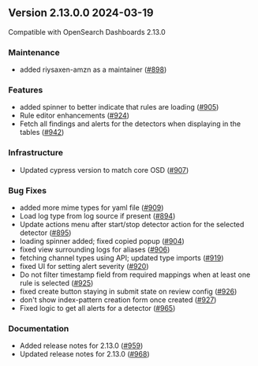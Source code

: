 ## Version 2.13.0.0 2024-03-19

Compatible with OpenSearch Dashboards 2.13.0

### Maintenance
* added riysaxen-amzn as a maintainer ([#898](https://github.com/opensearch-project/security-analytics-dashboards-plugin/pull/898))

### Features
* added spinner to better indicate that rules are loading ([#905](https://github.com/opensearch-project/security-analytics-dashboards-plugin/pull/905))
* Rule editor enhancements ([#924](https://github.com/opensearch-project/security-analytics-dashboards-plugin/pull/924))
* Fetch all findings and alerts for the detectors when displaying in the tables ([#942](https://github.com/opensearch-project/security-analytics-dashboards-plugin/pull/942))

### Infrastructure
* Updated cypress version to match core OSD ([#907](https://github.com/opensearch-project/security-analytics-dashboards-plugin/pull/907))

### Bug Fixes
* added more mime types for yaml file ([#909](https://github.com/opensearch-project/security-analytics-dashboards-plugin/pull/909))
* Load log type from log source if present ([#894](https://github.com/opensearch-project/security-analytics-dashboards-plugin/pull/894))
* Update actions menu after start/stop detector action for the selected detector ([#895](https://github.com/opensearch-project/security-analytics-dashboards-plugin/pull/895))
* loading spinner added; fixed copied popup ([#904](https://github.com/opensearch-project/security-analytics-dashboards-plugin/pull/904))
* fixed view surrounding logs for aliases ([#906](https://github.com/opensearch-project/security-analytics-dashboards-plugin/pull/906))
* fetching channel types using API; updated type imports ([#919](https://github.com/opensearch-project/security-analytics-dashboards-plugin/pull/919))
* fixed UI for setting alert severity ([#920](https://github.com/opensearch-project/security-analytics-dashboards-plugin/pull/920))
* Do not filter timestamp field from required mappings when at least one rule is selected ([#925](https://github.com/opensearch-project/security-analytics-dashboards-plugin/pull/925))
* fixed create button staying in submit state on review config ([#926](https://github.com/opensearch-project/security-analytics-dashboards-plugin/pull/926))
* don't show index-pattern creation form once created ([#927](https://github.com/opensearch-project/security-analytics-dashboards-plugin/pull/927))
* Fixed logic to get all alerts for a detector ([#965](https://github.com/opensearch-project/security-analytics-dashboards-plugin/pull/965))

### Documentation
* Added release notes for 2.13.0 ([#959](https://github.com/opensearch-project/security-analytics-dashboards-plugin/pull/959))
* Updated release notes for 2.13.0 ([#968](https://github.com/opensearch-project/security-analytics-dashboards-plugin/pull/968))
